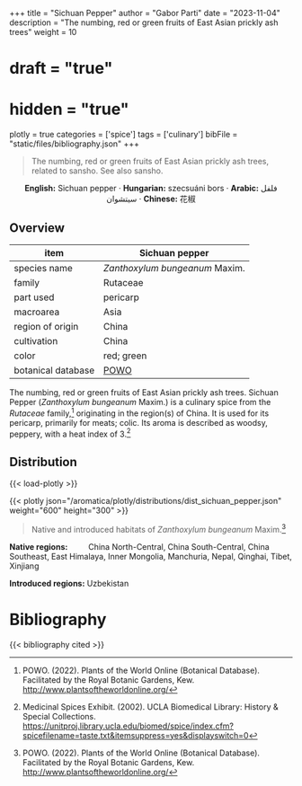 +++
title = "Sichuan Pepper"
author = "Gabor Parti"
date = "2023-11-04"
description = "The numbing, red or green fruits of East Asian prickly ash trees"
weight = 10
# draft = "true"
# hidden = "true"
plotly = true
categories = ['spice']
tags = ['culinary']
bibFile = "static/files/bibliography.json"
+++

>The numbing, red or green fruits of East Asian prickly ash trees, related to sansho. See also sansho. 

<center>

**English:** Sichuan pepper · **Hungarian:** szecsuáni bors · **Arabic:** <span class="arabic-text" dir="rtl">فلفل سيتشوان</span> · **Chinese:** <span class="traditional-chinese-text">花椒</span> 

</center>

## Overview

|       item       |                   Sichuan pepper                  |
|------------------|---------------------------------------------------|
|   species name   |           *Zanthoxylum bungeanum* Maxim.          |
|      family      |                      Rutaceae                     |
|     part used    |                      pericarp                     |
|     macroarea    |                        Asia                       |
| region of origin |                       China                       |
|    cultivation   |                       China                       |
|       color      |                     red; green                    |
|botanical database|[POWO](https://powo.science.kew.org/taxon/775625-1)|

The numbing, red or green fruits of East Asian prickly ash trees. Sichuan Pepper (*Zanthoxylum bungeanum* Maxim.) is a culinary spice from the *Rutaceae* family,[^powo] originating in the region(s) of China. It is used for its pericarp, primarily for meats; colic. Its aroma is described as woodsy, peppery, with a heat index of 3.[^ucla_medicinal_2002]

[^powo]: POWO. (2022). Plants of the World Online (Botanical Database). Facilitated by the Royal Botanic Gardens, Kew. http://www.plantsoftheworldonline.org/
[^ucla_medicinal_2002]: Medicinal Spices Exhibit. (2002). UCLA Biomedical Library: History & Special Collections. https://unitproj.library.ucla.edu/biomed/spice/index.cfm?spicefilename=taste.txt&itemsuppress=yes&displayswitch=0



## Distribution

{{< load-plotly >}}

{{< plotly json="/aromatica/plotly/distributions/dist_sichuan_pepper.json" weight="600" height="300" >}}

>Native and introduced habitats of *Zanthoxylum bungeanum* Maxim.[^powo]

<p style="text-align:left;">

**Native regions:** &ensp; &ensp; &ensp; China North-Central, China South-Central, China Southeast, East Himalaya, Inner Mongolia, Manchuria, Nepal, Qinghai, Tibet, Xinjiang

**Introduced regions:** Uzbekistan

</p>



# Bibliography

{{< bibliography cited >}}

